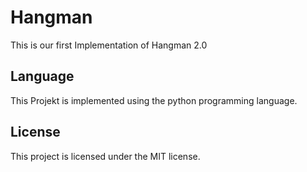 # Hangman

This is our first Implementation of Hangman 2.0

## Language

This Projekt is implemented using the python programming language.

## License

This project is licensed under the MIT license.